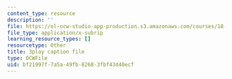 ```yaml
---
content_type: resource
description: ''
file: https://ol-ocw-studio-app-production.s3.amazonaws.com/courses/18-01sc-single-variable-calculus-fall-2010/bf21997f7a5a49fb82683fbf43d40ecf_JXPe2J069c.srt
file_type: application/x-subrip
learning_resource_types: []
resourcetype: Other
title: 3play caption file
type: OCWFile
uid: bf21997f-7a5a-49fb-8268-3fbf43d40ecf
---
```

